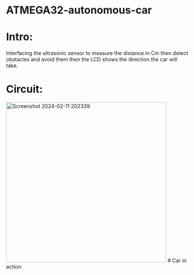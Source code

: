 # ATMEGA32-autonomous-car
# Intro:
  Interfacing the ultrasonic sensor to measure the distance in Cm then detect obstacles and avoid them then the LCD shows the direction the car will take.
# Circuit:
  
  <img width="438" alt="Screenshot 2024-02-11 202339" src="https://github.com/Nadiakhaled2002/ATMEGA32-autonomous-car/assets/156091312/3712fe1d-0797-46b6-852f-d01e2599a733">
  # Car in action:
